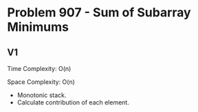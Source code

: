 # Problem 907 - Sum of Subarray Minimums

## V1

Time Complexity: O(n)

Space Complexity: O(n)

- Monotonic stack.
- Calculate contribution of each element.
